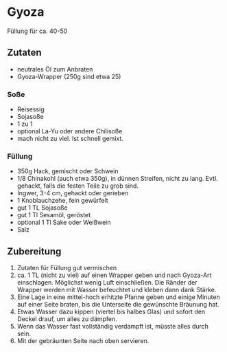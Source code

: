 # Gyoza

Füllung für ca. 40-50

## Zutaten
- neutrales Öl zum Anbraten
- Gyoza-Wrapper (250g sind etwa 25)

### Soße
- Reisessig
- Sojasoße
- 1 zu 1
- optional La-Yu oder andere Chilisoße
- mach nicht zu viel. Ist schnell gemixt.

### Füllung
- 350g Hack, gemischt oder Schwein
- 1/8 Chinakohl (auch etwa 350g), in dünnen Streifen, nicht zu lang. Evtl. gehackt, falls die festen Teile zu grob sind.
- Ingwer, 3-4 cm, gehackt oder gerieben
- 1 Knoblauchzehe, fein gewürfelt
- gut 1 TL Sojasoße
- gut 1 Tl Sesamöl, geröstet
- optional 1 Tl Sake oder Weißwein
- Salz

## Zubereitung
1. Zutaten für Füllung gut vermischen
2. ca. 1 TL (nicht zu viel) auf einen Wrapper geben und nach Gyoza-Art einschlagen. Möglichst wenig Luft einschließen. Die Ränder der Wrapper werden mit Wasser befeuchtet und kleben dann dank Stärke.
3. Eine Lage in eine mittel-hoch erhitzte Pfanne geben und einige Minuten auf einer Seite braten, bis die Unterseite die gewünschte Bräunung hat.
4. Etwas Wasser dazu kippen (viertel bis halbes Glas) und sofort den Deckel drauf, um alles zu dämpfen.
5. Wenn das Wasser fast vollständig verdampft ist, müsste alles durch sein.
6. Mit der gebräunten Seite nach oben servieren.
